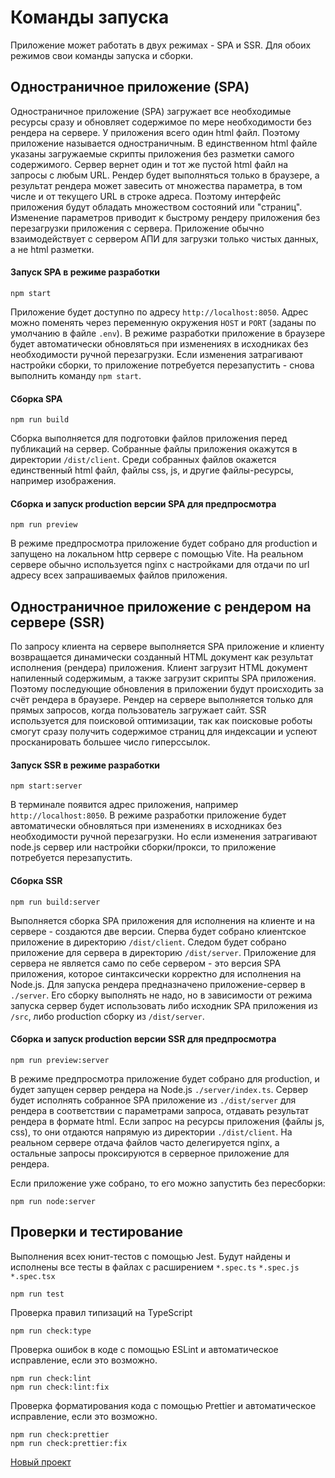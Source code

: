 
# Команды запуска

Приложение может работать в двух режимах - SPA и SSR. Для обоих режимов свои команды запуска и сборки.
## Одностраничное приложение (SPA)

Одностраничное приложение (SPA) загружает все необходимые ресурсы сразу и обновляет содержимое по мере необходимости без рендера на сервере. У приложения всего один html файл. Поэтому приложение называется одностраничным. В единственном html файле указаны загружаемые скрипты приложения без разметки самого содержимого. Сервер вернет один и тот же пустой html файл на запросы с любым URL. Рендер будет выполняться только в браузере, а результат рендера может завесить от множества параметра, в том числе и от текущего URL в строке адреса. Поэтому интерфейс приложения будут обладать множеством состояний или "страниц". Изменение параметров приводит к быстрому рендеру приложения без перезагрузки приложения с сервера. Приложение обычно взаимодействует с сервером АПИ для загрузки только чистых данных, а не html разметки.
#### Запуск SPA в режиме разработки

```
npm start
```

Приложение будет доступно по адресу `http://localhost:8050`. Адрес можно поменять через переменную окружения `HOST` и `PORT` (заданы по умолчанию в файле `.env`). В режиме разработки приложение в браузере будет автоматически обновляться при изменениях в исходниках без необходимости ручной перезагрузки. Если изменения затрагивают настройки сборки, то приложение потребуется перезапустить - снова выполнить команду `npm start`.
#### Сборка SPA

```
npm run build
```

Сборка выполняется для подготовки файлов приложения перед публикаций на сервер. Собранные файлы приложения окажутся в директории `/dist/client`. Среди собранных файлов окажется единственный html файл, файлы css, js, и другие файлы-ресурсы, например изображения.
#### Сборка и запуск production версии SPA для предпросмотра 

```
npm run preview
```

В режиме предпросмотра приложение будет собрано для production и запущено на локальном http сервере с помощью  Vite. На реальном сервере обычно используется nginx с настройками для отдачи по url адресу всех запрашиваемых файлов приложения.
## Одностраничное приложение c рендером на сервере (SSR)

По запросу клиента на сервере выполняется SPA приложение и клиенту возвращается динамически созданный HTML документ как результат исполнения (рендера) приложения. Клиент загрузит HTML документ напиленный содержимым, а также загрузит скрипты SPA приложения. Поэтому последующие обновления в приложении будут происходить за счёт рендера в браузере. Рендер на сервере выполняется только для прямых запросов, когда пользователь загружает сайт. SSR используется для поисковой оптимизации, так как поисковые роботы смогут сразу получить содержимое страниц для индексации и успеют просканировать большее число гиперссылок.
#### Запуск SSR в режиме разработки

```
npm start:server
```

В терминале появится адрес приложения, например `http://localhost:8050`. В режиме разработки приложение будет автоматически обновляться при изменениях в исходниках без необходимости ручной перезагрузки. Но если изменения затрагивают node.js сервер или настройки сборки/прокси, то приложение потребуется перезапустить.
#### Сборка SSR

```
npm run build:server
```

Выполняется сборка SPA приложения для исполнения на клиенте и на сервере - создаются две версии. Сперва будет собрано клиентское приложение в директорию `/dist/client`. Следом будет собрано приложение для сервера в директорию `/dist/server`. Приложение для сервера не является само по себе сервером - это версия SPA приложения, которое синтаксически корректно для исполнения на Node.js. Для запуска рендера предназначено приложение-сервер в `./server`. Его сборку выполнять не надо, но в зависимости от режима запуска сервер будет использовать либо исходник SPA приложения из `/src`, либо production сборку из `/dist/server`. 
#### Сборка и запуск production версии SSR для предпросмотра

```
npm run preview:server
```

В режиме предпросмотра приложение будет собрано для production, и будет запущен сервер рендера на Node.js `./server/index.ts`. Сервер будет исполнять собранное SPA приложение из `./dist/server` для рендера в соответствии с параметрами запроса, отдавать результат рендера в формате html. Если запрос на ресурсы приложения (файлы js, css), то они отдаются напрямую из директории `./dist/client`. На реальном сервере отдача файлов часто делегируется nginx, а остальные запросы проксируются в серверное приложение для рендера.

Если приложение уже собрано, то его можно запустить без пересборки:

```
npm run node:server
```
## Проверки и тестирование

Выполнения всех юнит-тестов с помощью Jest. Будут найдены и исполнены все тесты в файлах с расширением `*.spec.ts` `*.spec.js` `*.spec.tsx` 

```
npm run test
```

Проверка правил типизаций на TypeScript

```
npm run check:type
```

Проверка ошибок в коде с помощью ESLint и автоматическое исправление, если это возможно.

```
npm run check:lint
npm run check:lint:fix
```

Проверка форматирования кода с помощью Prettier и автоматическое исправление, если это возможно.

```
npm run check:prettier
npm run check:prettier:fix
```

[Новый проект](1.%20Новый%20проект.md)
